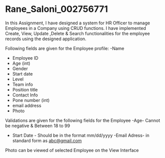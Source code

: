 # Rane_Saloni_002756771

In this Assignment, I have designed a system for HR Officer to manage Employees in a Company using CRUD functions.
I have implemented Create, View, Update ,Delete & Search functionalities for the  employee records using the designed application.
 
Following fields are given for the Employee profile:
-Name 
- Employee ID 
- Age (int)
- Gender 
- Start date 
- Level 
- Team info 
- Position title 
- Contact Info 
- Pone number (int)
- email address 
- Photo 

 Validations are given for the following fields for the Employee
-Age- Cannot be negative & Between 18 to 99
- Start Date - Should be in the format mm/dd/yyyy
-Email Adress- in standard form as abc@gmail.com

 Photo can be viewed of selected Employee on the View Interface
